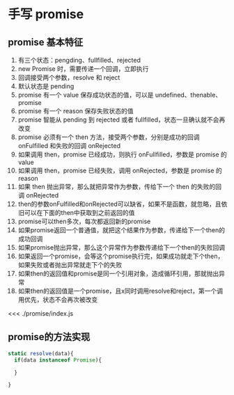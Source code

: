 # 手写 promise

## promise 基本特征

1. 有三个状态：pengding、fullfilled、rejected
2. new Promise 时，需要传递一个回调，立即执行
3. 回调接受两个参数，resolve 和 reject
4. 默认状态是 pending
5. promise 有一个 value 保存成功状态的值，可以是 undefined、thenable、promise
6. promise 有一个 reason 保存失败状态的值
7. promise 智能从 pending 到 rejected 或者 fullfilled，状态一旦确认就不会再改变
8. promise 必须有一个 then 方法，接受两个参数，分别是成功的回调 onFulfilled 和失败的回调 onRejected
9. 如果调用 then，promise 已经成功，则执行 onFullfilled，参数是 promise 的 value
10. 如果调用 then，promise 已经失败，调用 onRejected，参数是 promise 的 reason
11. 如果 then 抛出异常，那么就把异常作为参数，传给下一个 then 的失败的回调 onRejected
12. then的参数onFulfilled和onRejected可以缺省，如果不是函数，就忽略，且依旧可以在下面的then中获取到之前返回的值
13. promise可以then多次，每次都返回新的promise
14. 如果promise返回一个普通值，就把这个结果作为参数，传递给下一个then的成功回调
15. 如果promise抛出异常，那么这个异常作为参数传递给下一个then的失败回调
16. 如果返回一个promise，会等这个promise执行完，如果成功就走下个then，如果失败或者抛出异常就走下个的失败
17. 如果then的返回值和promise是同一个引用对象，造成循环引用，那就抛出异常
18. 如果then的返回值是一个promise，且x同时调用resolve和reject，第一个调用优先，状态不会再次被改变

<<< ./promise/index.js


## promise的方法实现

```js
static resolve(data){
  if(data instanceof Promise){

  }

}

```